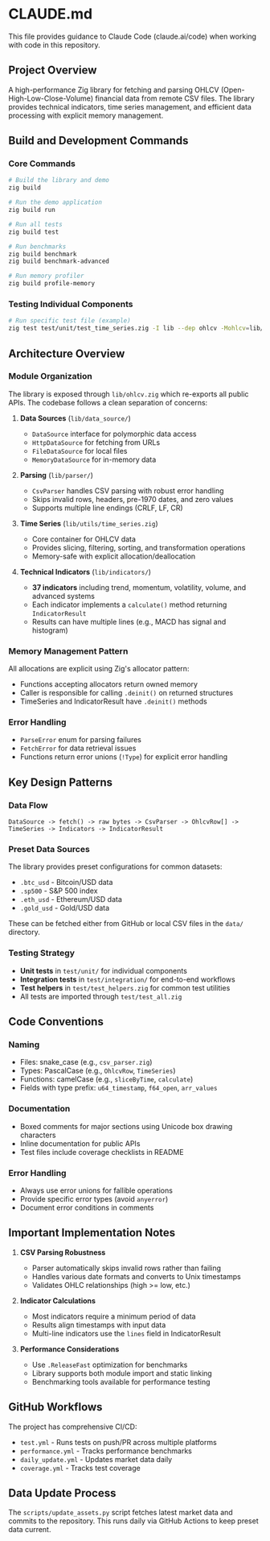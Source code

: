 # CLAUDE.md

This file provides guidance to Claude Code (claude.ai/code) when working with code in this repository.

## Project Overview

A high-performance Zig library for fetching and parsing OHLCV (Open-High-Low-Close-Volume) financial data from remote CSV files. The library provides technical indicators, time series management, and efficient data processing with explicit memory management.

## Build and Development Commands

### Core Commands
```bash
# Build the library and demo
zig build

# Run the demo application
zig build run

# Run all tests
zig build test

# Run benchmarks
zig build benchmark
zig build benchmark-advanced

# Run memory profiler
zig build profile-memory
```

### Testing Individual Components
```bash
# Run specific test file (example)
zig test test/unit/test_time_series.zig -I lib --dep ohlcv -Mohlcv=lib/ohlcv.zig
```

## Architecture Overview

### Module Organization
The library is exposed through `lib/ohlcv.zig` which re-exports all public APIs. The codebase follows a clean separation of concerns:

1. **Data Sources** (`lib/data_source/`)
   - `DataSource` interface for polymorphic data access
   - `HttpDataSource` for fetching from URLs
   - `FileDataSource` for local files  
   - `MemoryDataSource` for in-memory data

2. **Parsing** (`lib/parser/`)
   - `CsvParser` handles CSV parsing with robust error handling
   - Skips invalid rows, headers, pre-1970 dates, and zero values
   - Supports multiple line endings (CRLF, LF, CR)

3. **Time Series** (`lib/utils/time_series.zig`)
   - Core container for OHLCV data
   - Provides slicing, filtering, sorting, and transformation operations
   - Memory-safe with explicit allocation/deallocation

4. **Technical Indicators** (`lib/indicators/`)
   - **37 indicators** including trend, momentum, volatility, volume, and advanced systems
   - Each indicator implements a `calculate()` method returning `IndicatorResult`
   - Results can have multiple lines (e.g., MACD has signal and histogram)

### Memory Management Pattern
All allocations are explicit using Zig's allocator pattern:
- Functions accepting allocators return owned memory
- Caller is responsible for calling `.deinit()` on returned structures
- TimeSeries and IndicatorResult have `.deinit()` methods

### Error Handling
- `ParseError` enum for parsing failures
- `FetchError` for data retrieval issues
- Functions return error unions (`!Type`) for explicit error handling

## Key Design Patterns

### Data Flow
```
DataSource -> fetch() -> raw bytes -> CsvParser -> OhlcvRow[] -> TimeSeries -> Indicators -> IndicatorResult
```

### Preset Data Sources
The library provides preset configurations for common datasets:
- `.btc_usd` - Bitcoin/USD data
- `.sp500` - S&P 500 index
- `.eth_usd` - Ethereum/USD data
- `.gold_usd` - Gold/USD data

These can be fetched either from GitHub or local CSV files in the `data/` directory.

### Testing Strategy
- **Unit tests** in `test/unit/` for individual components
- **Integration tests** in `test/integration/` for end-to-end workflows
- **Test helpers** in `test/test_helpers.zig` for common test utilities
- All tests are imported through `test/test_all.zig`

## Code Conventions

### Naming
- Files: snake_case (e.g., `csv_parser.zig`)
- Types: PascalCase (e.g., `OhlcvRow`, `TimeSeries`)
- Functions: camelCase (e.g., `sliceByTime`, `calculate`)
- Fields with type prefix: `u64_timestamp`, `f64_open`, `arr_values`

### Documentation
- Boxed comments for major sections using Unicode box drawing characters
- Inline documentation for public APIs
- Test files include coverage checklists in README

### Error Handling
- Always use error unions for fallible operations
- Provide specific error types (avoid `anyerror`)
- Document error conditions in comments

## Important Implementation Notes

1. **CSV Parsing Robustness**
   - Parser automatically skips invalid rows rather than failing
   - Handles various date formats and converts to Unix timestamps
   - Validates OHLC relationships (high >= low, etc.)

2. **Indicator Calculations**
   - Most indicators require a minimum period of data
   - Results align timestamps with input data
   - Multi-line indicators use the `lines` field in IndicatorResult

3. **Performance Considerations**
   - Use `.ReleaseFast` optimization for benchmarks
   - Library supports both module import and static linking
   - Benchmarking tools available for performance testing

## GitHub Workflows

The project has comprehensive CI/CD:
- `test.yml` - Runs tests on push/PR across multiple platforms
- `performance.yml` - Tracks performance benchmarks
- `daily_update.yml` - Updates market data daily
- `coverage.yml` - Tracks test coverage

## Data Update Process

The `scripts/update_assets.py` script fetches latest market data and commits to the repository. This runs daily via GitHub Actions to keep preset data current.
